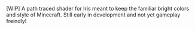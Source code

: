 [WIP] A path traced shader for Iris meant to keep the familiar bright colors and style of Minecraft. Still early in development and not yet gameplay freindly!
